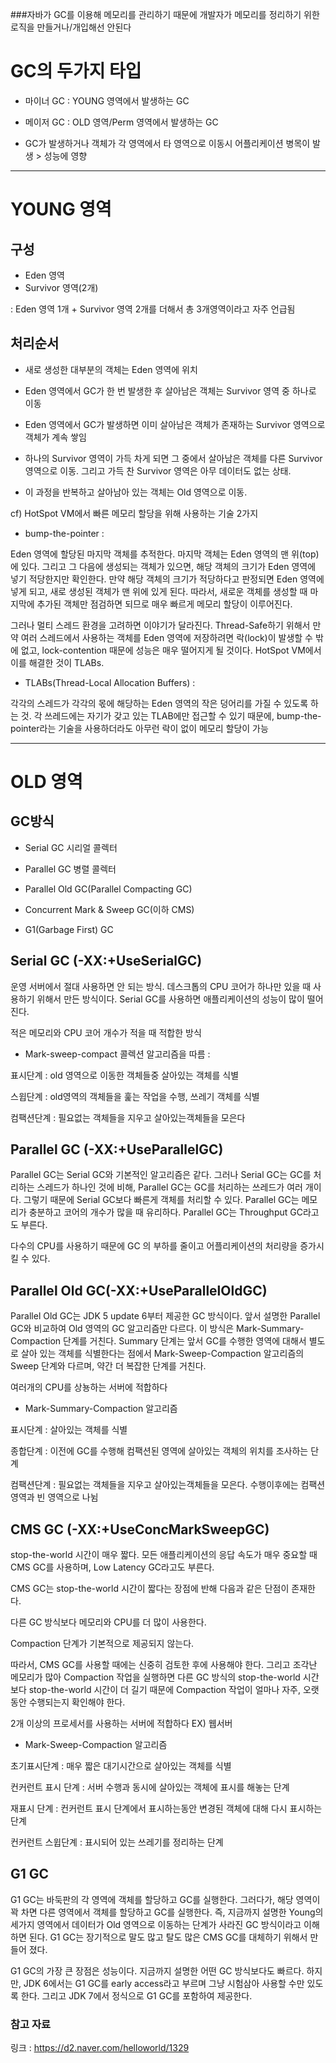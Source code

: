 ###자바가 GC를 이용해 메모리를 관리하기 때문에 개발자가 메모리를 정리하기 위한 로직을 만들거나/개입해선 안된다





# GC의 두가지 타입

- 마이너 GC : YOUNG 영역에서 발생하는 GC

- 메이저 GC : OLD 영역/Perm 영역에서 발생하는 GC


- GC가 발생하거나 객체가 각 영역에서 타 영역으로 이동시 어플리케이션 병목이 발생 > 성능에 영향


------------


# YOUNG 영역



## 구성 

- Eden 영역
- Survivor 영역(2개)

: Eden  영역 1개 + Survivor 영역 2개를 더해서 총 3개영역이라고 자주 언급됨



## 처리순서

- 새로 생성한 대부분의 객체는 Eden 영역에 위치

- Eden 영역에서 GC가 한 번 발생한 후 살아남은 객체는 Survivor 영역 중 하나로 이동

- Eden 영역에서 GC가 발생하면 이미 살아남은 객체가 존재하는 Survivor 영역으로 객체가 계속 쌓임

- 하나의 Survivor 영역이 가득 차게 되면 그 중에서 살아남은 객체를 다른 Survivor 영역으로 이동. 그리고 가득 찬 Survivor 영역은 아무 데이터도 없는 상태.

- 이 과정을 반복하고 살아남아 있는 객체는 Old 영역으로 이동.



cf)  HotSpot VM에서 빠른 메모리 할당을 위해 사용하는 기술 2가지

- bump-the-pointer : 

Eden 영역에 할당된 마지막 객체를 추적한다. 마지막 객체는 Eden 영역의 맨 위(top)에 있다. 그리고 그 다음에 생성되는 객체가 있으면, 해당 객체의 크기가 Eden 영역에 넣기 적당한지만 확인한다. 만약 해당 객체의 크기가 적당하다고 판정되면 Eden 영역에 넣게 되고, 새로 생성된 객체가 맨 위에 있게 된다. 따라서, 새로운 객체를 생성할 때 마지막에 추가된 객체만 점검하면 되므로 매우 빠르게 메모리 할당이 이루어진다.

 그러나 멀티 스레드 환경을 고려하면 이야기가 달라진다. Thread-Safe하기 위해서 만약 여러 스레드에서 사용하는 객체를 Eden 영역에 저장하려면 락(lock)이 발생할 수 밖에 없고, lock-contention 때문에 성능은 매우 떨어지게 될 것이다. HotSpot VM에서 이를 해결한 것이 TLABs.



- TLABs(Thread-Local Allocation Buffers) : 

각각의 스레드가 각각의 몫에 해당하는 Eden 영역의 작은 덩어리를 가질 수 있도록 하는 것. 각 쓰레드에는 자기가 갖고 있는 TLAB에만 접근할 수 있기 때문에, bump-the-pointer라는 기술을 사용하더라도 아무런 락이 없이 메모리 할당이 가능

-------------


# OLD 영역



## GC방식

- Serial GC 시리얼 콜렉터

- Parallel GC 병렬 콜렉터

- Parallel Old GC(Parallel Compacting GC) 

- Concurrent Mark & Sweep GC(이하 CMS)

- G1(Garbage First) GC



## Serial GC (-XX:+UseSerialGC)

운영 서버에서 절대 사용하면 안 되는 방식. 데스크톱의 CPU 코어가 하나만 있을 때 사용하기 위해서 만든 방식이다. Serial GC를 사용하면 애플리케이션의 성능이 많이 떨어진다.

적은 메모리와 CPU 코어 개수가 적을 때 적합한 방식



- Mark-sweep-compact 콜렉션 알고리즘을 따름 : 

표시단계 : old 영역으로 이동한 객체들중 살아있는 객체를 식별

스윕단계 : old영역의 객체들을 훑는 작업을 수행, 쓰레기 객체를 식별

컴팩션단계 : 필요없는 객체들을 지우고 살아있는객체들을 모은다





## Parallel GC (-XX:+UseParallelGC)

Parallel GC는 Serial GC와 기본적인 알고리즘은 같다. 그러나 Serial GC는 GC를 처리하는 스레드가 하나인 것에 비해, Parallel GC는 GC를 처리하는 쓰레드가 여러 개이다. 그렇기 때문에 Serial GC보다 빠른게 객체를 처리할 수 있다. Parallel GC는 메모리가 충분하고 코어의 개수가 많을 때 유리하다. Parallel GC는 Throughput GC라고도 부른다.

다수의 CPU를 사용하기 때문에  GC 의 부하를 줄이고 어플리케이션의 처리량을 증가시킬 수 있다.





## Parallel Old GC(-XX:+UseParallelOldGC)

Parallel Old GC는 JDK 5 update 6부터 제공한 GC 방식이다. 앞서 설명한 Parallel GC와 비교하여 Old 영역의 GC 알고리즘만 다르다. 이 방식은 Mark-Summary-Compaction 단계를 거친다. Summary 단계는 앞서 GC를 수행한 영역에 대해서 별도로 살아 있는 객체를 식별한다는 점에서 Mark-Sweep-Compaction 알고리즘의 Sweep 단계와 다르며, 약간 더 복잡한 단계를 거친다.

여러개의 CPU를 상뇽하는 서버에 적합하다



- Mark-Summary-Compaction 알고리즘

표시단계 : 살아있는 객체를 식별

종합단계 : 이전에 GC를 수행해 컴팩션된 영역에 살아있는 객체의 위치를 조사하는 단계

컴팩션단계 : 필요없는 객체들을 지우고 살아있는객체들을 모은다. 수행이후에는 컴팩션 영역과 빈 영역으로 나뉨





## CMS GC (-XX:+UseConcMarkSweepGC)

stop-the-world 시간이 매우 짧다. 모든 애플리케이션의 응답 속도가 매우 중요할 때 CMS GC를 사용하며, Low Latency GC라고도 부른다.

CMS GC는 stop-the-world 시간이 짧다는 장점에 반해 다음과 같은 단점이 존재한다.

다른 GC 방식보다 메모리와 CPU를 더 많이 사용한다.

Compaction 단계가 기본적으로 제공되지 않는다.

따라서, CMS GC를 사용할 때에는 신중히 검토한 후에 사용해야 한다. 그리고 조각난 메모리가 많아 Compaction 작업을 실행하면 다른 GC 방식의 stop-the-world 시간보다 stop-the-world 시간이 더 길기 때문에 Compaction 작업이 얼마나 자주, 오랫동안 수행되는지 확인해야 한다.

2개 이상의 프로세서를 사용하는 서버에 적합하다  EX) 웹서버



- Mark-Sweep-Compaction 알고리즘

초기표시단계 :  매우 짧은 대기시간으로 살아있는 객체를 식별

컨커런트 표시 단계 : 서버 수행과 동시에 살아있는 객체에 표시를 해놓는 단계

재표시 단계 : 컨커런트 표시 단계에서 표시하는동안 변경된 객체에 대해 다시 표시하는 단계

컨커런트 스윕단계 : 표시되어 있는 쓰레기를 정리하는 단계





## G1 GC

G1 GC는 바둑판의 각 영역에 객체를 할당하고 GC를 실행한다. 그러다가, 해당 영역이 꽉 차면 다른 영역에서 객체를 할당하고 GC를 실행한다. 즉, 지금까지 설명한 Young의 세가지 영역에서 데이터가 Old 영역으로 이동하는 단계가 사라진 GC 방식이라고 이해하면 된다. G1 GC는 장기적으로 말도 많고 탈도 많은 CMS GC를 대체하기 위해서 만들어 졌다.

G1 GC의 가장 큰 장점은 성능이다. 지금까지 설명한 어떤 GC 방식보다도 빠르다. 하지만, JDK 6에서는 G1 GC를 early access라고 부르며 그냥 시험삼아 사용할 수만 있도록 한다. 그리고 JDK 7에서 정식으로 G1 GC를 포함하여 제공한다.





### 참고 자료

링크 :
https://d2.naver.com/helloworld/1329